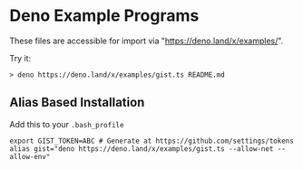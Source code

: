 # Deno Example Programs

These files are accessible for import via "https://deno.land/x/examples/".

Try it:
```
> deno https://deno.land/x/examples/gist.ts README.md
```

## Alias Based Installation

Add this to your `.bash_profile`
```
export GIST_TOKEN=ABC # Generate at https://github.com/settings/tokens
alias gist="deno https://deno.land/x/examples/gist.ts --allow-net --allow-env"
```
